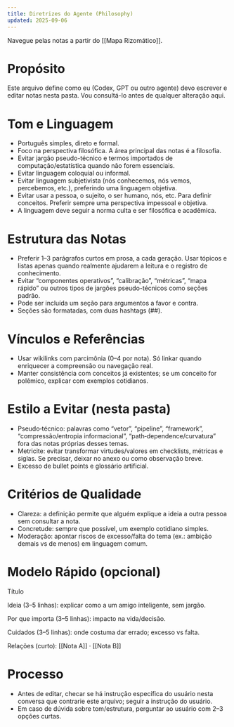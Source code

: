 ```yaml
---
title: Diretrizes do Agente (Philosophy)
updated: 2025-09-06
---
```

Navegue pelas notas a partir do [[Mapa Rizomático]].
# Propósito
Este arquivo define como eu (Codex, GPT ou outro agente) devo escrever e editar notas nesta pasta. Vou consultá-lo antes de qualquer alteração aqui.

# Tom e Linguagem
- Português simples, direto e formal.
- Foco na perspectiva filosófica. A área principal das notas é a filosofia.
- Evitar jargão pseudo-técnico e termos importados de computação/estatística quando não forem essenciais.
- Evitar linguagem coloquial ou informal.
- Evitar linguagem subjetivista (nós conhecemos, nós vemos, percebemos, etc.), preferindo uma linguagem objetiva.
- Evitar usar a pessoa, o sujeito, o ser humano, nós, etc. Para definir conceitos. Preferir sempre uma perspectiva impessoal e objetiva.
- A linguagem deve seguir a norma culta e ser filosófica e acadêmica.

# Estrutura das Notas
- Preferir 1–3 parágrafos curtos em prosa, a cada geração. Usar tópicos e listas apenas quando realmente ajudarem a leitura e o registro de conhecimento.
- Evitar “componentes operativos”, “calibração”, “métricas”, “mapa rápido” ou outros tipos de jargões pseudo-técnicos como seções padrão.
- Pode ser incluída um seção para argumentos a favor e contra.
- Seções são formatadas, com duas hashtags (##).

# Vínculos e Referências
- Usar wikilinks com parcimônia (0–4 por nota). Só linkar quando enriquecer a compreensão ou navegação real.
- Manter consistência com conceitos já existentes; se um conceito for polêmico, explicar com exemplos cotidianos.

# Estilo a Evitar (nesta pasta)
- Pseudo‑técnico: palavras como “vetor”, “pipeline”, “framework”, “compressão/entropia informacional”, “path‑dependence/curvatura” fora das notas próprias desses temas.
- Metricite: evitar transformar virtudes/valores em checklists, métricas e siglas. Se precisar, deixar no anexo ou como observação breve.
- Excesso de bullet points e glossário artificial.

# Critérios de Qualidade
- Clareza: a definição permite que alguém explique a ideia a outra pessoa sem consultar a nota.
- Concretude: sempre que possível, um exemplo cotidiano simples.
- Moderação: apontar riscos de excesso/falta do tema (ex.: ambição demais vs de menos) em linguagem comum.

# Modelo Rápido (opcional)
Título

Ideia (3–5 linhas): explicar como a um amigo inteligente, sem jargão.

Por que importa (3–5 linhas): impacto na vida/decisão.

Cuidados (3–5 linhas): onde costuma dar errado; excesso vs falta.

Relações (curto): [[Nota A]] · [[Nota B]]

# Processo
- Antes de editar, checar se há instrução específica do usuário nesta conversa que contrarie este arquivo; seguir a instrução do usuário.
- Em caso de dúvida sobre tom/estrutura, perguntar ao usuário com 2–3 opções curtas.

